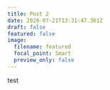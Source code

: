 ```yaml
---
title: Post 2
date: 2020-07-21T13:31:47.361Z
draft: false
featured: false
image:
  filename: featured
  focal_point: Smart
  preview_only: false
---
```

test